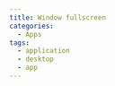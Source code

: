 ```yaml
---
title: Window fullscreen
categories:
  - Apps
tags:
  - application
  - desktop
  - app
---
```

